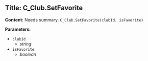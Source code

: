 ## Title: C_Club.SetFavorite

**Content:**
Needs summary.
`C_Club.SetFavorite(clubId, isFavorite)`

**Parameters:**
- `clubId`
  - *string*
- `isFavorite`
  - *boolean*